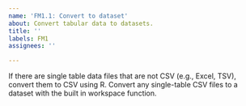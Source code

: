 ```yaml
---
name: 'FM1.1: Convert to dataset'
about: Convert tabular data to datasets.
title: ''
labels: FM1
assignees: ''

---
```


If there are single table data files that are not CSV (e.g., Excel, TSV), convert them to CSV using R.
Convert any single-table CSV files to a dataset with the built in workspace function.
